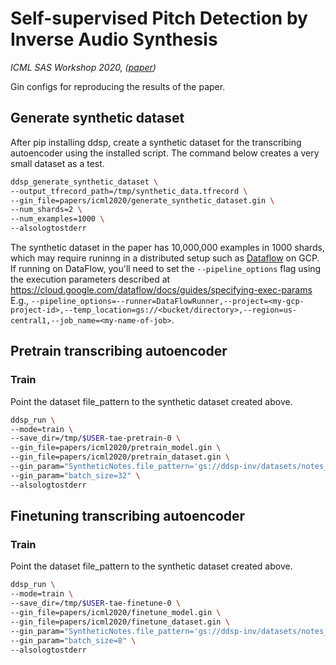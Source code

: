 # Self-supervised Pitch Detection by Inverse Audio Synthesis
_ICML SAS Workshop 2020, ([paper](https://openreview.net/forum?id=RlVTYWhsky7))_

Gin configs for reproducing the results of the paper.

## Generate synthetic dataset

After pip installing ddsp, create a synthetic dataset for the transcribing autoencoder using the installed script.
The command below creates a very small dataset as a test.

```bash
ddsp_generate_synthetic_dataset \
--output_tfrecord_path=/tmp/synthetic_data.tfrecord \
--gin_file=papers/icml2020/generate_synthetic_dataset.gin \
--num_shards=2 \
--num_examples=1000 \
--alsologtostderr
```

The synthetic dataset in the paper has 10,000,000 examples in 1000 shards, which may require runinng in a distributed setup such as [Dataflow](https://cloud.google.com/dataflow) on GCP.
If running on DataFlow, you'll need to set the `--pipeline_options` flag using
the execution parameters described at
https://cloud.google.com/dataflow/docs/guides/specifying-exec-params
E.g., `--pipeline_options=--runner=DataFlowRunner,--project=<my-gcp-project-id>,--temp_location=gs://<bucket/directory>,--region=us-central1,--job_name=<my-name-of-job>`.

## Pretrain transcribing autoencoder

### Train
Point the dataset file_pattern to the synthetic dataset created above.

```bash
ddsp_run \
--mode=train \
--save_dir=/tmp/$USER-tae-pretrain-0 \
--gin_file=papers/icml2020/pretrain_model.gin \
--gin_file=papers/icml2020/pretrain_dataset.gin \
--gin_param="SyntheticNotes.file_pattern='gs://ddsp-inv/datasets/notes_t125_h100_m65_v2.tfrecord*'" \
--gin_param="batch_size=32" \
--alsologtostderr
```

## Finetuning transcribing autoencoder

### Train
Point the dataset file_pattern to the synthetic dataset created above.

```bash
ddsp_run \
--mode=train \
--save_dir=/tmp/$USER-tae-finetune-0 \
--gin_file=papers/icml2020/finetune_model.gin \
--gin_file=papers/icml2020/finetune_dataset.gin \
--gin_param="SyntheticNotes.file_pattern='gs://ddsp-inv/datasets/notes_t125_h100_m65_v2.tfrecord*'" \
--gin_param="batch_size=8" \
--alsologtostderr
```


